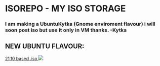 
# ISOREPO - MY ISO STORAGE
### **I am making a UbuntuKytka (Gnome enviroment flavour) i will soon post iso but use it only in VM thanks. -Kytka**
## NEW UBUNTU FLAVOUR:
[21.10 based .iso ](http://linux.darkpenguin.net/distros/ubuntu-unity/21.10/ubuntu-unity-21.10.iso)
<img src="https://github.com/kytkaprogramuje/isorepo/blob/gh-pages/Sn%C3%ADmek%20obrazovky%20po%C5%99%C3%ADzen%C3%BD%202022-03-20%2010-48-13.png" />











